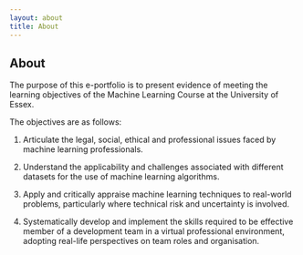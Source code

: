 ```yaml
---
layout: about
title: About
---
```


## About

The purpose of this e-portfolio is to present evidence of meeting the learning objectives of the Machine Learning Course at the University of Essex. 

The objectives are as follows:

1. Articulate the legal, social, ethical and professional issues faced by machine learning professionals.

2. Understand the applicability and challenges associated with different datasets for the use of machine learning algorithms.

3. Apply and critically appraise machine learning techniques to real-world problems, particularly where technical risk and uncertainty is involved.

4. Systematically develop and implement the skills required to be effective member of a development team in a virtual professional environment, adopting real-life perspectives on team roles and organisation.

